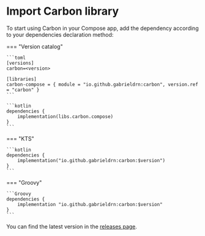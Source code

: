 # Import Carbon library

To start using Carbon in your Compose app, add the dependency according to your dependencies declaration method:

=== "Version catalog"

    ```toml
    [versions]
    carbon=<version>

    [libraries]
    carbon-compose = { module = "io.github.gabrieldrn:carbon", version.ref = "carbon" }
    ```

    ```kotlin
    dependencies {
        implementation(libs.carbon.compose)
    }
    ```

=== "KTS"

    ```kotlin
    dependencies {
        implementation("io.github.gabrieldrn:carbon:$version")
    }
    ```

=== "Groovy"

    ```Groovy
    dependencies {
        implementation "io.github.gabrieldrn:carbon:$version"
    }
    ```

You can find the latest version in the [releases page](https://github.com/gabrieldrn/carbon-compose/releases).